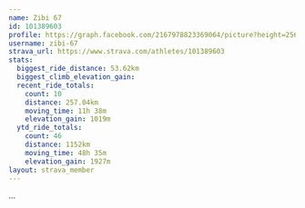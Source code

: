 ```yaml
---
name: Zibi 67
id: 101389603
profile: https://graph.facebook.com/2167978823369064/picture?height=256&width=256
username: zibi-67
strava_url: https://www.strava.com/athletes/101389603
stats:
  biggest_ride_distance: 53.62km
  biggest_climb_elevation_gain: 
  recent_ride_totals:
    count: 10
    distance: 257.04km
    moving_time: 11h 38m
    elevation_gain: 1019m
  ytd_ride_totals:
    count: 46
    distance: 1152km
    moving_time: 48h 35m
    elevation_gain: 1927m
layout: strava_member
--- 
```

...
